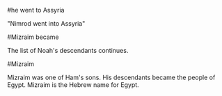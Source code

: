 #he went to Assyria

"Nimrod went into Assyria"

#Mizraim became

The list of Noah's descendants continues.

#Mizraim

Mizraim was one of Ham's sons. His descendants became the people of Egypt. Mizraim is the Hebrew name for Egypt.